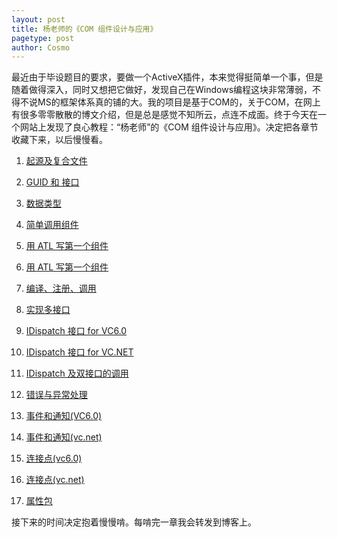 ```yaml
---
layout: post
title: 杨老师的《COM 组件设计与应用》
pagetype: post
author: Cosmo
---
```


最近由于毕设题目的要求，要做一个ActiveX插件，本来觉得挺简单一个事，但是随着做得深入，同时又想把它做好，发现自己在Windows编程这块非常薄弱，不得不说MS的框架体系真的铺的大。我的项目是基于COM的，关于COM，在网上有很多零零散散的博文介绍，但是总是感觉不知所云，点连不成面。终于今天在一个网站上发现了良心教程：“杨老师”的《COM 组件设计与应用》。决定把各章节收藏下来，以后慢慢看。

1. [<fakeholder target="_href"></fakeholder>起源及复合文件](http://www.vckbase.com/index.php/wv/1201)

2. [<fakeholder target="_href"></fakeholder>GUID 和 接口](http://www.vckbase.com/index.php/wv/1203)

3. [<fakeholder target="_href"></fakeholder>数据类型](http://www.vckbase.com/index.php/wv/1206)

4. [<fakeholder target="_href"></fakeholder>简单调用组件](http://www.vckbase.com/index.php/wv/1211)

5. [<fakeholder target="_href"></fakeholder>用 ATL 写第一个组件](http://www.vckbase.com/index.php/wv/1215)

6. [<fakeholder target="_href"></fakeholder>用 ATL 写第一个组件](http://www.vckbase.com/index.php/wv/1216)

7. [<fakeholder target="_href"></fakeholder>编译、注册、调用](http://www.vckbase.com/index.php/wv/1218)

8. [<fakeholder target="_href"></fakeholder>实现多接口](http://www.vckbase.com/index.php/wv/1219)

9. [<fakeholder target="_href"></fakeholder>IDispatch 接口 for VC6.0](http://www.vckbase.com/index.php/wv/1224)

10. [<fakeholder target="_href"></fakeholder>IDispatch 接口 for VC.NET](http://www.vckbase.com/index.php/wv/1225)

11. [<fakeholder target="_href"></fakeholder>IDispatch 及双接口的调用](http://www.vckbase.com/index.php/wv/1236)

12. [<fakeholder target="_href"></fakeholder>错误与异常处理](http://www.vckbase.com/index.php/wv/1238)

13. [<fakeholder target="_href"></fakeholder>事件和通知(VC6.0)](http://www.vckbase.com/index.php/wv/1243)

14. [<fakeholder target="_href"></fakeholder>事件和通知(vc.net)](http://www.vckbase.com/index.php/wv/1244)

15. [<fakeholder target="_href"></fakeholder>连接点(vc6.0)](http://www.vckbase.com/index.php/wv/1256)

16. [<fakeholder target="_href"></fakeholder>连接点(vc.net)](http://www.vckbase.com/index.php/wv/1257)

17. [<fakeholder target="_href"></fakeholder>属性包](http://www.vckbase.com/index.php/wv/1265)

接下来的时间决定抱着慢慢啃。每啃完一章我会转发到博客上。